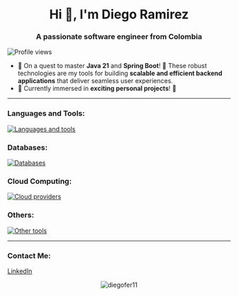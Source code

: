 <h1 align="center">Hi 👋, I'm Diego Ramirez</h1>
<h3 align="center">A passionate software engineer from Colombia</h3>

<p align="left">
  <img src="https://komarev.com/ghpvc/?username=diegofer11&label=Profile%20views&color=0e75b6&style=flat" alt="Profile views" />
</p>

- 🌱 On a quest to master **Java 21** and **Spring Boot**! 🌟 These robust technologies are my tools for building **scalable and efficient backend applications** that deliver seamless user experiences.
- 🔭 Currently immersed in **exciting personal projects**! 🚀

---

<h3 align="left">Languages and Tools:</h3>
<p align="left">
  <a href="https://skillicons.dev">
    <img src="https://skillicons.dev/icons?i=git,docker,java,spring,idea,kafka,php,laravel,github,gitlab" alt="Languages and tools" />
  </a>
</p>

<h3 align="left">Databases:</h3>
<p align="left">
  <a href="https://skillicons.dev">
    <img src="https://skillicons.dev/icons?i=mysql,postgres,mongodb,dynamodb" alt="Databases" />
  </a>
</p>

<h3 align="left">Cloud Computing:</h3>
<p align="left">
  <a href="https://skillicons.dev">
    <img src="https://skillicons.dev/icons?i=gcp,aws,azure" alt="Cloud providers" />
  </a>
</p>

<h3 align="left">Others:</h3>
<p align="left">
  <a href="https://skillicons.dev">
    <img src="https://skillicons.dev/icons?i=maven,gradle,jenkins,postman,ubuntu,wordpress" alt="Other tools" />
  </a>
</p>

---

<h3 align="left">Contact Me:</h3>
<p align="left">
  <a href="https://co.linkedin.com/in/ingdiegoramirezc/en">LinkedIn</a>
</p>

<p align="center">
  <img src="https://github-readme-stats.vercel.app/api?username=diegofer11&show_icons=true&locale=en" alt="diegofer11" />
</p>
